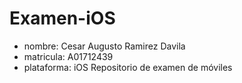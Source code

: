# Examen-iOS
* nombre: Cesar Augusto Ramirez Davila
* matricula: A01712439
* plataforma: iOS
Repositorio de examen de móviles
